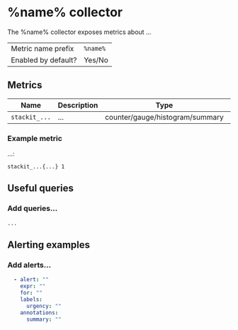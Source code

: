 # %name% collector

The %name% collector exposes metrics about ...

|                     |              |
|---------------------|--------------|
| Metric name prefix  | `%name%`     |
| Enabled by default? | Yes/No       |

## Metrics

| Name          | Description | Type                            | Labels |
|---------------|-------------|---------------------------------|--------|
| `stackit_...` | ...         | counter/gauge/histogram/summary | ...    |

### Example metric

...:

`stackit_...{...} 1`

## Useful queries
### Add queries...

`...`

## Alerting examples
### Add alerts...

```yaml
  - alert: ""
    expr: ""
    for: ""
    labels:
      urgency: ""
    annotations:
      summary: ""
```